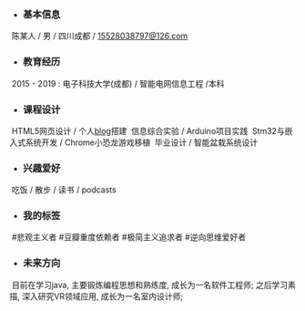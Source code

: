  -  ### 基本信息

​       陈某人 / 男 / 四川成都 / 15528038797@126.com

- ### 教育经历

​       2015 - 2019 : 电子科技大学(成都) / 智能电网信息工程 /本科

- ### 课程设计

​       HTML5网页设计 / 个人[blog](https://liang97.github.io/)搭建
​              信息综合实验 / Arduino项目实践
​              Stm32与嵌入式系统开发 / Chrome小恐龙游戏移植
​              毕业设计 / 智能盆栽系统设计

- ### 兴趣爱好

​       吃饭 / 散步 / 读书 / podcasts

- ### 我的标签

​       #悲观主义者 #豆瓣重度依赖者 #极简主义追求者 #逆向思维爱好者

- ### 未来方向

​       目前在学习java, 主要锻炼编程思想和熟练度, 成长为一名软件工程师;
​               之后学习素描, 深入研究VR领域应用, 成长为一名室内设计师;   







